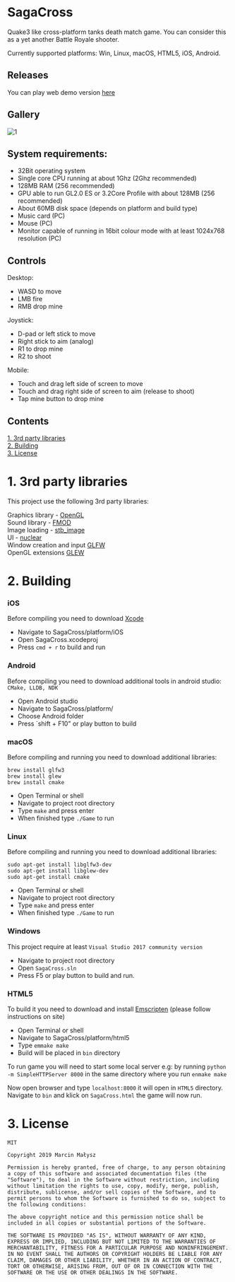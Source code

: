# SagaCross

Quake3 like cross-platform tanks death match game. You can consider this as a yet another Battle Royale shooter. 

Currently supported platforms: Win, Linux, macOS, HTML5, iOS, Android.

## Releases

You can play web demo version [here](http://noxytrux.github.io/sagacross/)

## Gallery

![1](../master/screenshots/1.jpg)

## System requirements:

* 32Bit operating system 
* Single core CPU running at about 1Ghz (2Ghz recommended)
* 128MB RAM (256 recommended)
* GPU able to run GL2.0 ES or 3.2Core Profile with about 128MB (256 recommended)
* About 60MB disk space (depends on platform and build type)
* Music card (PC) 
* Mouse (PC)
* Monitor capable of running in 16bit colour mode with at least 1024x768 resolution (PC)

## Controls

Desktop:

* WASD to move
* LMB fire
* RMB drop mine

Joystick:

* D-pad or left stick to move
* Right stick to aim (analog)
* R1 to drop mine
* R2 to shoot 

Mobile:

* Touch and drag left side of screen to move  
* Touch and drag right side of screen to aim (release to shoot)
* Tap mine button to drop mine

## Contents
 
[1. 3rd party libraries](#1-3rd-party-libraries)  
[2. Building](#2-building)  
[3. License](#3-license)

# 1. 3rd party libraries

This project use the following 3rd party libraries:
  
Graphics library - [OpenGL](https://www.khronos.org/opengl)  
Sound library - [FMOD](https://www.fmod.com)  
Image loading - [stb_image](https://github.com/nothings/stb)  
UI - [nuclear](https://github.com/vurtun/nuklear)  
Window creation and input [GLFW](http://www.glfw.org)  
OpenGL extensions [GLEW](http://glew.sourceforge.net)

# 2. Building  

### iOS

Before compiling you need to download [Xcode](https://developer.apple.com/xcode/)

* Navigate to SagaCross/platform/iOS
* Open SagaCross.xcodeproj
* Press `cmd + r` to build and run

### Android

Before compiling you need to download additional tools in android studio: `CMake, LLDB, NDK`

* Open Android studio
* Navigate to SagaCross/platform/
* Choose Android folder
* Press `shift + F10" or play button to build 

### macOS

Before compiling and running you need to download additional libraries:

```
brew install glfw3
brew install glew
brew install cmake
```

* Open Terminal or shell
* Navigate to project root directory
* Type `make` and press enter
* When finished type `./Game` to run

### Linux

Before compiling and running you need to download additional libraries:

```
sudo apt-get install libglfw3-dev 
sudo apt-get install libglew-dev
sudo apt-get install cmake
```

* Open Terminal or shell
* Navigate to project root directory
* Type `make` and press enter
* When finished type `./Game` to run

### Windows

This project require at least `Visual Studio 2017 community version`  	 

* Navigate to project root directory
* Open `SagaCross.sln`
* Press F5 or play button to build and run.

### HTML5

To build it you need to download and install [Emscripten](http://kripken.github.io/emscripten-site/) (please follow instructions on site)

* Open Terminal or shell
* Navigate to SagaCross/platform/html5
* Type `emmake make` 
* Build will be placed in `bin` directory  

To run game you will need to start some local server e.g: by running `python -m SimpleHTTPServer 8000` in the same directory where you run `enmake make`  

Now open browser and type `localhost:8000` it will open in `HTML5` directory. Navigate to `bin` and klick on `SagaCross.html` the game will now run.
 
# 3. License

```
MIT

Copyright 2019 Marcin Małysz

Permission is hereby granted, free of charge, to any person obtaining a copy of this software and associated documentation files (the "Software"), to deal in the Software without restriction, including without limitation the rights to use, copy, modify, merge, publish, distribute, sublicense, and/or sell copies of the Software, and to permit persons to whom the Software is furnished to do so, subject to the following conditions:

The above copyright notice and this permission notice shall be included in all copies or substantial portions of the Software.

THE SOFTWARE IS PROVIDED "AS IS", WITHOUT WARRANTY OF ANY KIND, EXPRESS OR IMPLIED, INCLUDING BUT NOT LIMITED TO THE WARRANTIES OF MERCHANTABILITY, FITNESS FOR A PARTICULAR PURPOSE AND NONINFRINGEMENT. IN NO EVENT SHALL THE AUTHORS OR COPYRIGHT HOLDERS BE LIABLE FOR ANY CLAIM, DAMAGES OR OTHER LIABILITY, WHETHER IN AN ACTION OF CONTRACT, TORT OR OTHERWISE, ARISING FROM, OUT OF OR IN CONNECTION WITH THE SOFTWARE OR THE USE OR OTHER DEALINGS IN THE SOFTWARE.
